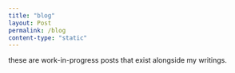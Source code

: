 ```yaml
---
title: "blog"
layout: Post
permalink: /blog
content-type: "static"
---
```


these are work-in-progress posts that exist alongside my writings. 

